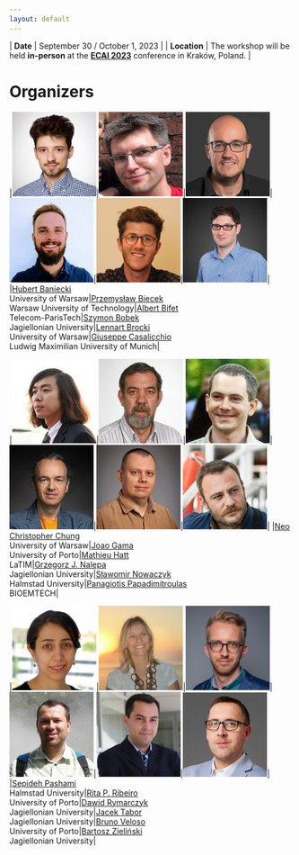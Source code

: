 ```yaml
---
layout: default
---
```


| **Date** | September 30 / October 1, 2023 |
| **Location** | The workshop will be held **in-person** at the [**ECAI 2023**](https://ecai2023.eu) conference in Kraków, Poland. |

# Organizers

|<img src="./assets/images/hbaniecki.jpg" alt="Hubert Baniecki" width="150"/>|<img src="./assets/images/pbiecek.jpg" alt="Przemysław Biecek" width="150"/>|<img src="./assets/images/abifet.jpg" alt="Albert Bifet" width="150"/>|<img src="./assets/images/sbobek.jpg" alt="Szymon Bobek" width="150"/>|<img src="./assets/images/lbrocki.jpg" alt="Lennart Brocki" width="150"/>|<img src="./assets/images/gcasalicchio.jpg" alt="Giuseppe Casalicchio" width="150"/>|
|[Hubert Baniecki](https://hbaniecki.com)<br/>University of Warsaw|[Przemysław Biecek](https://pbiecek.github.io)<br/>Warsaw University of Technology|[Albert Bifet](https://albertbifet.com)<br/>Telecom-ParisTech|[Szymon Bobek](https://szymon.bobek.re)<br/>Jagiellonian University|[Lennart Brocki](https://scholar.google.ca/citations?user=cwkj0T0AAAAJ)<br/>University of Warsaw|[Giuseppe Casalicchio](https://www.slds.stat.uni-muenchen.de/people/casalicchio/)<br/>Ludwig Maximilian University of Munich|

|<img src="./assets/images/ncchung.jpg" alt="Neo Christopher Chung" width="150"/>|<img src="./assets/images/jgama.jpg" alt="Joao Gama" width="150"/>|<img src="./assets/images/mhatt.jpg" alt="Mathieu Hatt" width="150"/>|<img src="./assets/images/gjnalepa.jpg" alt="Grzegorz J. Nalepa" width="150"/>|<img src="./assets/images/snowaczyk.png" alt="Sławomir Nowaczyk" width="150"/>|<img src="./assets/images/ppapadimitroulas.jpg" alt="Panagiotis Papadimitroulas" width="150"/>|
|[Neo Christopher Chung](https://cbml.science/)<br/>University of Warsaw|[Joao Gama](http://www.liaad.up.pt/area/jgama)<br/>University of Porto|[Mathieu Hatt](http://mathhatt.free.fr)<br/>LaTIM|[Grzegorz J. Nalepa](https://gjn.re/wiki/doku.php)<br/>Jagiellonian University|[Sławomir Nowaczyk](https://wiki.hh.se/caisr/index.php/Slanow)<br/>Halmstad University|[Panagiotis Papadimitroulas](https://www.researchgate.net/profile/Panagiotis-Papadimitroulas)<br/>BIOEMTECH|

|<img src="./assets/images/spashami.jpg" alt="Sepideh Pashami" width="150"/>|<img src="./assets/images/rpribeiro.jpg" alt="Rita P. Ribeiro" width="150"/>|<img src="./assets/images/drymarczyk.jpg" alt="Dawid Rymarczyk" width="150"/>|<img src="./assets/images/jtabor.jpg" alt="Jacek Tabor" width="150"/>|<img src="./assets/images/bveloso.jpg" alt="Bruno Veloso" width="150"/>|<img src="./assets/images/bzielinski.jpg" alt="Bartosz Zieliński" width="150"/>|
|[Sepideh Pashami](https://wiki.hh.se/caisr/index.php/Sepideh_Pashami)<br/>Halmstad University|[Rita P. Ribeiro](https://scholar.google.com/citations?user=ptDBgpkAAAAJ)<br/>University of Porto|[Dawid Rymarczyk](https://scholar.google.com/citations?user=QLAFuXYAAAAJ)<br/>Jagiellonian University|[Jacek Tabor](https://scholar.google.pl/citations?user=zSKYziUAAAAJ)<br/>Jagiellonian University|[Bruno Veloso](https://brunomveloso.github.io)<br/>University of Porto|[Bartosz Zieliński](https://bartoszzielinski.github.io)<br/>Jagiellonian University|